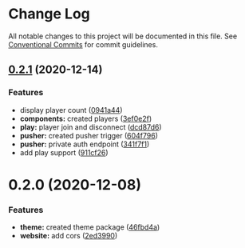 # Change Log

All notable changes to this project will be documented in this file.
See [Conventional Commits](https://conventionalcommits.org) for commit guidelines.

## [0.2.1](https://github.com/chr-ge/kalabam/compare/@kalabam/website@0.2.0...@kalabam/website@0.2.1) (2020-12-14)


### Features

* display player count ([0941a44](https://github.com/chr-ge/kalabam/commit/0941a44a2ef8c26a0af1e421d6795165b081082e))
* **components:** created players ([3ef0e2f](https://github.com/chr-ge/kalabam/commit/3ef0e2f1c1399f74c42e6cade742440881113a8b))
* **play:** player join and disconnect ([dcd87d6](https://github.com/chr-ge/kalabam/commit/dcd87d67c08fe2d12fc95d7386a3c2c40ef80cc0))
* **pusher:** created pusher trigger ([604f796](https://github.com/chr-ge/kalabam/commit/604f796d07095aeb9e7ee2bd4e2528a564af532b))
* **pusher:** private auth endpoint ([341f7f1](https://github.com/chr-ge/kalabam/commit/341f7f10ab3c30391bd472f910139e402ab4d783))
* add play support ([911cf26](https://github.com/chr-ge/kalabam/commit/911cf260411a370028c3530f0622385942da5e9c))





# 0.2.0 (2020-12-08)


### Features

* **theme:** created theme package ([46fbd4a](https://github.com/chr-ge/kalabam/commit/46fbd4a2e4bc0dd3ef5fe442b920f1af55907ae9))
* **website:** add cors ([2ed3990](https://github.com/chr-ge/kalabam/commit/2ed399090e293bf395686e3be773daf0b9442c61))
